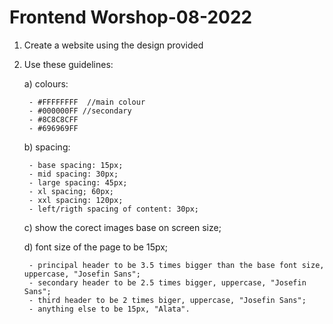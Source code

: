 # Frontend Worshop-08-2022

1. Create a website using the design provided

2. Use these guidelines:

    a) colours:
    
        - #FFFFFFFF  //main colour
        - #000000FF //secondary
        - #8C8C8CFF
        - #696969FF

    b) spacing:
    
        - base spacing: 15px;
        - mid spacing: 30px;
        - large spacing: 45px;
        - xl spacing; 60px;
        - xxl spacing: 120px;
        - left/rigth spacing of content: 30px;

    c) show the corect images base on screen size;

    d) font size of the page to be 15px;

        - principal header to be 3.5 times bigger than the base font size, uppercase, "Josefin Sans";
        - secondary header to be 2.5 times bigger, uppercase, "Josefin Sans";
        - third header to be 2 times biger, uppercase, "Josefin Sans";
        - anything else to be 15px, "Alata".
